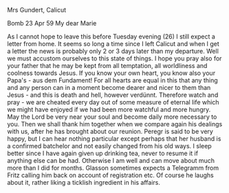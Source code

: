 Mrs Gundert, Calicut

 Bomb 23 Apr 59
My dear Marie

As I cannot hope to leave this before Tuesday evening (26) I still expect a letter from home. It seems so long a time since I left Calicut and when I get a letter the news is probably only 2 or 3 days later than my departure. Well we must accustom ourselves to this state of things. I hope you pray also for your father that he may be kept from all temptation, all worldliness and coolness towards Jesus. If you know your own heart, you know also your Papa's - aus dem Fundament! For all hearts are equal in this that any thing and any person can in a moment become dearer and nicer to them than Jesus - and this is death and hell, however verdünnt. Therefore watch and pray - we are cheated every day out of some measure of eternal life which we might have enjoyed if we had been more watchful and more hungry. May the Lord be very near your soul and become daily more necessary to you. Then we shall thank him together when we compare again his dealings with us, after he has brought about our reunion. Peregr is said to be very happy, but I can hear nothing particular except perhaps that her husband is a confirmed batchelor and not easily changed from his old ways. I sleep better since I have again given up drinking tea, never to resume it if anything else can be had. Otherwise I am well and can move about much more than I did for months. Glasson sometimes expects a Telegramm from Fritz calling him back on account of registration etc. Of course he laughs about it, rather liking a ticklish ingredient in his affairs.
